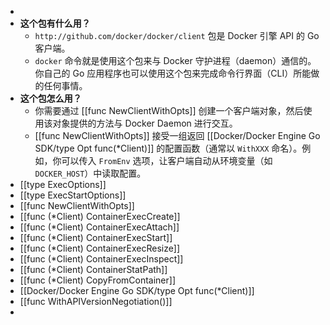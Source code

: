 -
- **这个包有什么用？**
	- `http://github.com/docker/docker/client` 包是 Docker 引擎 API 的 Go 客户端。
	- `docker` 命令就是使用这个包来与 Docker 守护进程（daemon）通信的。你自己的 Go 应用程序也可以使用这个包来完成命令行界面（CLI）所能做的任何事情。
- **这个包怎么用？**
	- 你需要通过 [[func NewClientWithOpts]] 创建一个客户端对象，然后使用该对象提供的方法与 Docker Daemon 进行交互。
	- [[func NewClientWithOpts]] 接受一组返回 [[Docker/Docker Engine Go SDK/type Opt func(*Client)]] 的配置函数（通常以 `WithXXX` 命名）。例如，你可以传入 `FromEnv` 选项，让客户端自动从环境变量（如 `DOCKER_HOST`）中读取配置。
- [[type ExecOptions]]
- [[type ExecStartOptions]]
- [[func NewClientWithOpts]]
- [[func (*Client) ContainerExecCreate]]
- [[func (*Client) ContainerExecAttach]]
- [[func (*Client) ContainerExecStart]]
- [[func (*Client) ContainerExecResize]]
- [[func (*Client) ContainerExecInspect]]
- [[func (*Client) ContainerStatPath]]
- [[func (*Client) CopyFromContainer]]
- [[Docker/Docker Engine Go SDK/type Opt func(*Client)]]
- [[func WithAPIVersionNegotiation()]]
-